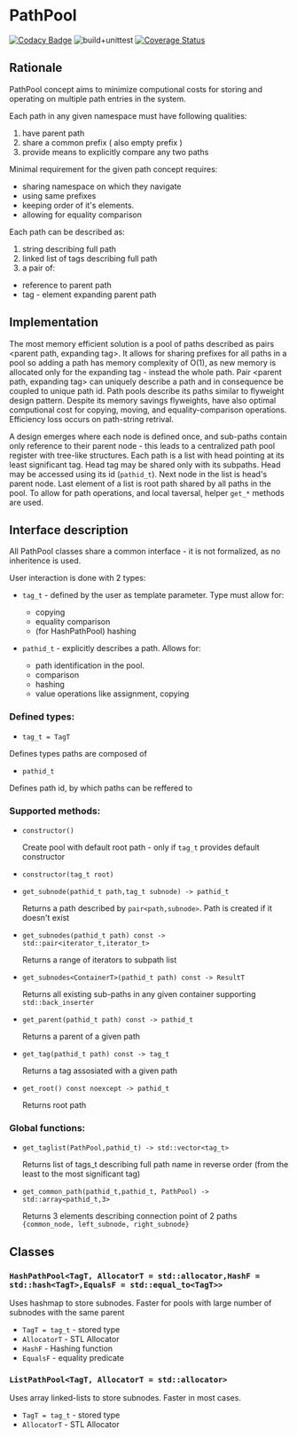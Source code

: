 # PathPool

[![Codacy Badge](https://app.codacy.com/project/badge/Grade/f9ebc1a9abf74544a509967d81ee2e28)](https://www.codacy.com/manual/friko9/PathPool?utm_source=github.com&amp;utm_medium=referral&amp;utm_content=friko9/PathPool&amp;utm_campaign=Badge_Grade) ![build+unittest](https://github.com/friko9/PathPool/workflows/build+unittest/badge.svg?branch=master) [![Coverage Status](https://coveralls.io/repos/github/friko9/PathPool/badge.svg?branch=master)](https://coveralls.io/github/friko9/PathPool?branch=master)

## Rationale

PathPool concept aims to minimize computional costs for storing and operating on multiple path entries in the system.

Each path in any given namespace must have following qualities:

 1. have parent path
 2. share a common prefix ( also empty prefix )
 3. provide means to explicitly compare any two paths

Minimal requirement for the given path concept requires:

  * sharing namespace on which they navigate
  * using same prefixes
  * keeping order of it's elements.
  * allowing for equality comparison

Each path can be described as:

 1. string describing full path
 2. linked list of tags describing full path
 3. a pair of:
   * reference to parent path
   * tag - element expanding parent path

## Implementation

The most memory efficient solution is a pool of paths described as pairs <parent path, expanding tag>. It allows for sharing prefixes for all paths in a pool so adding a path has memory complexity of O(1), as new memory is allocated only for the expanding tag - instead the whole path. Pair <parent path, expanding tag> can uniquely describe a path and in consequence be coupled to unique path id.
Path pools describe its paths similar to flyweight design pattern. Despite its memory savings flyweights, have also optimal computional cost for copying, moving, and equality-comparison operations. Efficiency loss occurs on path-string retrival.

A design emerges where each node is defined once, and sub-paths contain only reference to their parent node - this leads to a centralized path pool register with tree-like structures.
Each path is a list with head pointing at its least significant tag. Head tag may be shared only with its subpaths. Head may be accessed using its id (`pathid_t`). Next node in the list is head's parent node. Last element of a list is root path shared by all paths in the pool. To allow for path operations, and local taversal, helper `get_*` methods are used.

## Interface description

All PathPool classes share a common interface - it is not formalized, as no inheritence is used.

User interaction is done with 2 types:

- `tag_t` - defined by the user as template parameter. Type must allow for:
 
  * copying
  * equality comparison
  * (for HashPathPool) hashing
 
- `pathid_t` - explicitly describes a path. Allows for:

  * path identification in the pool.
  * comparison
  * hashing
  * value operations like assignment, copying

### Defined types:

  * `tag_t = TagT`
  
  Defines types paths are composed of
  
  * `pathid_t`
  
  Defines path id, by which paths can be reffered to

### Supported methods:

  * `constructor()`
  
	Create pool with default root path - only if `tag_t` provides default constructor
	
  * `constructor(tag_t root)`
  
  * `get_subnode(pathid_t path,tag_t subnode) -> pathid_t`
  
	Returns a path described by `pair<path,subnode>`. Path is created if it doesn't exist
	
  * `get_subnodes(pathid_t path) const -> std::pair<iterator_t,iterator_t>`
  
	Returns a range of iterators to subpath list
	
  * `get_subnodes<ContainerT>(pathid_t path) const -> ResultT`
  
  	Returns all existing sub-paths in any given container supporting `std::back_inserter`
	
  * `get_parent(pathid_t path) const -> pathid_t`
  
	Returns a parent of a given path
	
  * `get_tag(pathid_t path) const -> tag_t`

	Returns a tag assosiated with a given path
	
  * `get_root() const noexcept -> pathid_t`

	Returns root path

### Global functions:

  * `get_taglist(PathPool,pathid_t) -> std::vector<tag_t>`

    Returns list of tags_t describing full path name in reverse order (from the least to the most significant tag)

  * `get_common_path(pathid_t,pathid_t, PathPool) -> std::array<pathid_t,3>`

    Returns 3 elements describing connection point of 2 paths `{common_node, left_subnode, right_subnode}`

## Classes

### ``HashPathPool<TagT, AllocatorT = std::allocator,HashF = std::hash<TagT>,EqualsF = std::equal_to<TagT>>``
 
 Uses hashmap to store subnodes. Faster for pools with large number of subnodes with the same parent
	 
 * `TagT = tag_t` - stored type
 * `AllocatorT` - STL Allocator
 * `HashF` - Hashing function
 * `EqualsF` - equality predicate

### ``ListPathPool<TagT, AllocatorT = std::allocator>``
 
 Uses array linked-lists to store subnodes. Faster in most cases.
	 
 * `TagT = tag_t` - stored type
 * `AllocatorT` - STL Allocator
